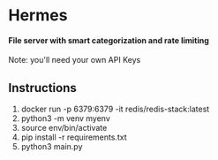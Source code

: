# Hermes
#### File server with smart categorization and rate limiting

Note: you'll need your own API Keys

## Instructions

1. docker run -p 6379:6379 -it redis/redis-stack:latest
2. python3 -m venv myenv
3. source env/bin/activate
4. pip install -r requirements.txt
5. python3 main.py

